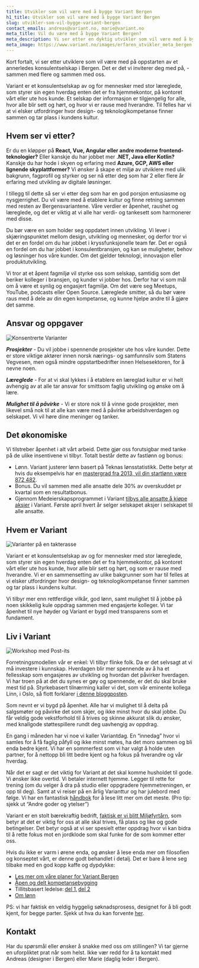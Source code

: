 ```yaml
---
title: Utvikler som vil være med å bygge Variant Bergen
h1_title: Utvikler som vil være med å bygge Variant Bergen
slug: utvikler-som-vil-bygge-variant-bergen
contact_emails: andreas@variant.no, marie@variant.no
meta_title: Vil du være med å bygge Variant Bergen?
meta_description: Vi ser etter en dyktig utvikler som vil være med å bygge Variant Bergen!
meta_image: https://www.variant.no/images/erfaren_utvikler_meta_bergen.jpg
---
```


Kort fortalt, vi ser etter utviklere som vil være med på oppstarten av et annerledes konsulentselskap i Bergen. Det er det vi inviterer deg med på, - sammen med flere og sammen med oss.

Variant er et konsulentselskap av og for mennesker med stor læreglede, som styrer sin egen hverdag enten det er fra hjemmekontor, på kontoret vårt eller ute hos kunde. Et selskap der informasjon er tilgjengelig for alle, hvor alle blir sett og hørt, og hvor vi er rause med hverandre. Til felles har vi at vi elsker utfordringer hvor design- og teknologikompetanse finner sammen og tar plass i kundens kultur.

## Hvem ser vi etter?

Er du en kløpper på **React, Vue, Angular eller andre moderne frontend-teknologier?** Eller kanskje du har jobbet mer **.NET, Java eller Kotlin?** Kanskje du har hode i skyen og erfaring med **Azure, GCP, AWS eller lignende skyplattformer?** Vi ønsker å skape et miljø av utviklere med ulik bakgrunn, fagprofil og styrker og ser nå etter deg som har 2 eller flere år erfaring med utvikling av digitale løsninger.

I tillegg til dette så ser vi etter deg som har en god porsjon entusiasme og nysgjerrighet. Du vil være med å etablere kultur og finne retning sammen med resten av Bergensvariantene. Våre verdier er åpenhet, raushet og læreglede, og det er viktig at vi alle har verdi- og tankesett som harmonerer med disse.

Du bør være en som holder seg oppdatert innen utvikling. Vi lever i skjæringspunktet mellom design, utvikling og mennesker, og derfor tror vi det er en fordel om du har jobbet i kryssfunksjonelle team før. Det er også en fordel om du har jobbet i konsulentbransjen, og kan se muligheter, behov og løsninger hos våre kunder. Om det gjelder teknologi, innovasjon eller produktutvikling.

Vi tror at et åpent fagmiljø vil styrke oss som selskap, samtidig som det beriker kolleger i bransjen, og kunder vi jobber hos. Derfor har vi som mål om å være et synlig og engasjert fagmiljø. Om det være seg Meetups, YouTube, podcasts eller Open Source. Læreglede smitter, så du bør være raus med å dele av din egen kompetanse, og kunne hjelpe andre til å gjøre det samme.

## Ansvar og oppgaver

<div class="left blob1"><img alt="Konsentrerte Varianter" src="/images/design-konsentrert.png"/></div>

**_Prosjekter_** - Du vil jobbe i spennende prosjekter ute hos våre kunder. Dette er store viktige aktører innen norsk nærings- og samfunnsliv som Statens Vegvesen, men også mindre oppstartbedrifter innen Helsesektoren, for å nevne noen. 

**_Læreglede_** - For at vi skal lykkes i å etablere en læreglad kultur er vi helt avhengig av at alle tar ansvar for smittsom faglig utvikling og ønske om å lære.

**_Mulighet til å påvirke_** - Vi er store nok til å vinne gode prosjekter, men likevel små nok til at alle kan være med å påvirke arbeidshverdagen og selskapet. Vi vil høre dine meninger og tanker.

## Det økonomiske

Vi tilstreber åpenhet i alt vårt arbeid. Dette gjør oss forutsigbar med tanke på de ulike insentivene vi tilbyr. Totalt består dette av fastlønn og bonus:

- Lønn. Variant justerer lønn basert på Teknas lønsstatistikk. Dette betyr at hvis du eksempelvis har en [mastergrad fra 2013, vil din startlønn være 872 482](https://www.variant.no/kalkulator?year=2013&degree=masters).
- Bonus. Du vil sammen med alle ansatte dele 30% av overskuddet pr kvartal som en resultatbonus.
- Gjennom Medeierskapsprogrammet i Variant [tilbys alle ansatte å kjøpe aksjer](https://blog.variant.no/invitasjon-til-%C3%A5-kj%C3%B8pe-aksjer-i-variant-as-27a29a307cb2) i Variant. Første april hvert år selger selskapet aksjer i selskapet til alle ansatte.

## Hvem er Variant

![Varianter på en takterasse](/images/design-takterasse.png)

Variant er et konsulentselskap av og for mennesker med stor læreglede, som styrer sin egen hverdag enten det er fra hjemmekontor, på kontoret vårt eller ute hos kunde, hvor alle blir sett og hørt, og som er rause med hverandre. Vi er en sammensetting av ulike bakgrunner som har til felles at vi elsker utfordringer hvor design- og teknologikompetanse finner sammen og tar plass i kundens kultur.

Vi tilbyr mer enn rettferdige vilkår, god lønn, samt mulighet til å jobbe på noen skikkelig kule oppdrag sammen med engasjerte kolleger. Vi tar åpenhet til nye høyder og Variant er bygd med transparens som et fundament.

## Liv i Variant

![Workshop med Post-its](/images/design-workshop.png)

Forretningsmodellen vår er enkel: Vi tilbyr flinke folk. Da er det selvsagt at vi må investere i kunnskap. Hverdagen blir mer spennende av å ha et fellesskap som engasjeres av utvikling og hvordan det påvirker hverdagen. Vi har troen på at det du synes er gøy og spennende, er det du skal bruke mest tid på. Styrkebasert tilnærming kaller vi det, som vår eminente kollega Linn, i Oslo, så flott forklarer [i denne bloggposten](https://blog.variant.no/l%C3%A6reglede-i-variant-444e20c6915c).

Som nevnt er vi bygd på åpenhet. Alle har vi mulighet til å delta på salgsmøter og påvirke det som skjer, og ikke minst hvor du skal jobbe. Du får veldig gode vekstforhold til å trives og skinne akkurat slik du ønsker, med knallgode støttespillere rundt deg uavhengig av oppdrag.

En gang i måneden har vi noe vi kaller Variantdag. En “innedag” hvor vi samles for å få faglig påfyll og ikke minst møtes, ha det moro sammen og bli enda bedre kjent. Vi har en sommerfest som vi har valgt å holde uten partner, for å nettopp bli litt bedre kjent og ha fokus på hverandre og vår hverdag.

Når det er sagt er det viktig for Variant at det skal komme husholdet til gode. Vi ønsker ikke overtid. Vi betaler internett hjemme. Legger til rette for trening (om du velger å dra på studio eller oppgradere hjemmetreningen, er opp til deg). Samt at vi reiser på en årlig Varianttur og har julebord med følge. Vi har en fantastisk [håndbok](https://handbook.variant.no/) for å lese litt mer om det meste. (Pro tip: sjekk ut “Andre goder og ytelser”)

Variant er en stolt bærekraftig bedrift, [faktisk er vi blitt Miljøfyrtårn](https://blog.variant.no/b%C3%A6rekraft-kun-for-g%C3%B8y-f7b3c392d9b), som betyr at det er viktig for oss at alle skal trives, få plass og like og gode betingelser. Det betyr også at vi ser spesielt etter oppdrag hvor vi kan bidra til å rette fokus mot en jordklode som skal funke for de som kommer etter oss.

Hvis du ikke er varm i ørene enda, og ønsker å lese enda mer om filosofien og konseptet vårt, er denne godt behandlet i detalj. Det er bare å lene seg tilbake med en god kopp kaffe og dypdykke:

- [Les mer om våre planer for Variant Bergen](https://variant.no/bergen)
- [Åpen og delt kompetansebygging](https://blog.variant.no/aapen-og-delt-kompetansebygging-c229771eee93)
- Tillitsbasert ledelse: [del 1](https://blog.variant.no/tillitsbasert-ledelse-del-1-hva-og-hvorfor-86f6aa485cf9), [del 2](https://blog.variant.no/tillitsbasert-ledelse-del-2-sette-retning-449452fcc6a6)
- [Om lønn](https://blog.variant.no/bonusutbetaling-og-l%C3%B8nnsjusteringer-c6d340f0a6d)

PS: vi har faktisk en veldig hyggelig søknadsprosess, designet for å bli godt kjent, for begge parter. Sjekk ut hva du kan forvente [her](https://handbook.variant.no/#ansettelse-og-jobbintervju).

## Kontakt

Har du spørsmål eller ønsker å snakke med oss om stillingen? Vi tar gjerne en uforpliktet prat når som helst. Ikke vær redd for å ta kontakt med Andreas (designer i Bergen) eller Marie (daglig leder i Bergen).
